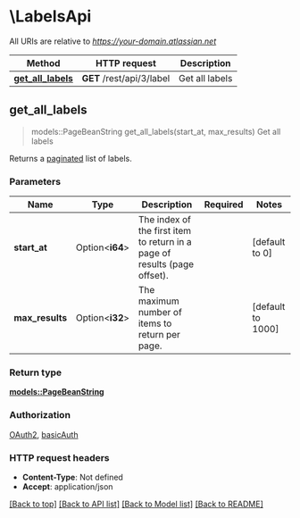 # \LabelsApi

All URIs are relative to *https://your-domain.atlassian.net*

Method | HTTP request | Description
------------- | ------------- | -------------
[**get_all_labels**](LabelsApi.md#get_all_labels) | **GET** /rest/api/3/label | Get all labels



## get_all_labels

> models::PageBeanString get_all_labels(start_at, max_results)
Get all labels

Returns a [paginated](#pagination) list of labels.

### Parameters


Name | Type | Description  | Required | Notes
------------- | ------------- | ------------- | ------------- | -------------
**start_at** | Option<**i64**> | The index of the first item to return in a page of results (page offset). |  |[default to 0]
**max_results** | Option<**i32**> | The maximum number of items to return per page. |  |[default to 1000]

### Return type

[**models::PageBeanString**](PageBeanString.md)

### Authorization

[OAuth2](../README.md#OAuth2), [basicAuth](../README.md#basicAuth)

### HTTP request headers

- **Content-Type**: Not defined
- **Accept**: application/json

[[Back to top]](#) [[Back to API list]](../README.md#documentation-for-api-endpoints) [[Back to Model list]](../README.md#documentation-for-models) [[Back to README]](../README.md)

